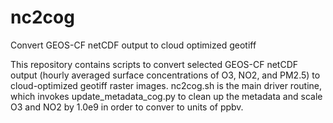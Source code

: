 # nc2cog
Convert GEOS-CF netCDF output to cloud optimized geotiff

This repository contains scripts to convert selected GEOS-CF netCDF output (hourly averaged surface concentrations of O3, NO2, and PM2.5) to cloud-optimized geotiff raster images. nc2cog.sh is the main driver routine, which invokes update_metadata_cog.py to clean up the metadata and scale O3 and NO2 by 1.0e9 in order to conver to units of ppbv.
